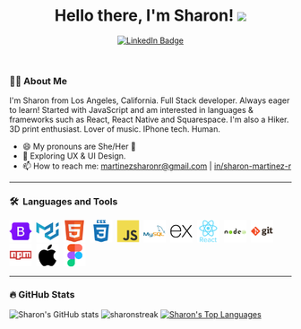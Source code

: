 <h1 align="center">Hello there, I'm Sharon! <img src="https://media.giphy.com/media/hvRJCLFzcasrR4ia7z/giphy.gif" width="30px"></h1>
<p align="center">
<a href="https://www.linkedin.com/in/sharon-martinez-r"><img src="https://img.shields.io/badge/LinkedIn-blue?style=for-the-badge&logo=linkedin&logoColor=white" alt="LinkedIn Badge"></a>
</p>
<p align="center">
<img src="https://komarev.com/ghpvc/?username=your-github-sharon1106&style=flat-square&color=blue" alt=""/>
</p>

### :woman_technologist: About Me

I'm Sharon from Los Angeles, California. Full Stack developer. Always eager to learn! Started with JavaScript and am interested in languages & frameworks such as React, React Native and Squarespace. I'm also a Hiker. 3D print enthusiast. Lover of music. IPhone tech. Human.
- 😄 My pronouns are She/Her :rainbow:
- 🌱 Exploring UX & UI Design.
- 📫 How to reach me: <martinezsharonr@gmail.com> | [in/sharon-martinez-r](https://www.linkedin.com/in/sharon-martinez-r/)

---

### 🛠 &nbsp;Languages and Tools

<p>
<img src="https://github.com/devicons/devicon/blob/master/icons/bootstrap/bootstrap-original.svg" title="Bootstrap" alt="Bootstrap" width="40" height="40"/>&nbsp;
<img src="https://github.com/devicons/devicon/blob/master/icons/materialui/materialui-original.svg" title="MaterialUI" **alt="MaterialUI" width="40" height="40"/>&nbsp;
<img src="https://github.com/devicons/devicon/blob/master/icons/html5/html5-original.svg" title="HTML5" alt="HTML" width="40" height="40"/>&nbsp;
<img src="https://github.com/devicons/devicon/blob/master/icons/css3/css3-plain-wordmark.svg"  title="CSS3" alt="CSS" width="40" height="40"/>&nbsp;
<img src="https://github.com/devicons/devicon/blob/master/icons/javascript/javascript-original.svg" title="JavaScript" alt="JavaScript" width="40" height="40"/>&nbsp;
<img src="https://github.com/devicons/devicon/blob/master/icons/mysql/mysql-original-wordmark.svg" title="MySQL"  alt="MySQL" width="40" height="40"/>&nbsp;
<img src="https://github.com/devicons/devicon/blob/master/icons/express/express-original.svg" title="Express"  alt="Express" width="40" height="40"/>&nbsp;
<img src="https://github.com/devicons/devicon/blob/master/icons/react/react-original-wordmark.svg" title="React" alt="React" width="40" height="40"/>&nbsp;
<img src="https://github.com/devicons/devicon/blob/master/icons/nodejs/nodejs-original-wordmark.svg" title="NodeJS" alt="NodeJS" width="40" height="40"/>&nbsp;
<img src="https://github.com/devicons/devicon/blob/master/icons/git/git-original-wordmark.svg" title="Git" **alt="Git" width="40" height="40"/>&nbsp;
  <img src="https://github.com/devicons/devicon/blob/master/icons/npm/npm-original-wordmark.svg" title="npm" **alt="npm" width="40" height="40"/>&nbsp;
<img src="https://github.com/devicons/devicon/blob/master/icons/apple/apple-original.svg" title="Apple" **alt="Apple" width="40" height="40"/>&nbsp;
 <img src="https://github.com/devicons/devicon/blob/master/icons/figma/figma-original.svg" title="Figma" **alt="Figma" width="40" height="40"/>&nbsp;
</p>

---

### :fire: GitHub Stats 

![Sharon's GitHub stats](https://github-readme-stats.vercel.app/api?username=sharon1106&show_icons=true&theme=nightowl) 
<img src="https://github-readme-streak-stats.herokuapp.com/?user=sharon1106&theme=nightowl" alt="sharonstreak"/>
[![Sharon's Top Languages](https://github-readme-stats.vercel.app/api/top-langs/?username=sharon1106&layout=compact&theme=nightowl)](https://github.com/sharon1106/github-readme-stats)
